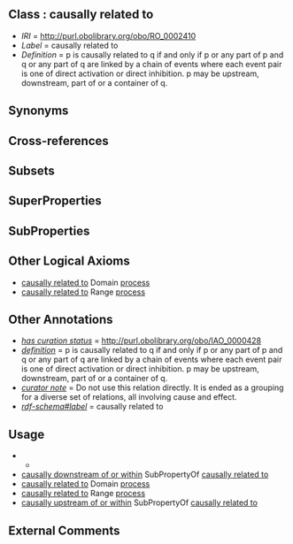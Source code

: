 
## Class : causally related to

 * *IRI* = http://purl.obolibrary.org/obo/RO_0002410
 * *Label* = causally related to
 * *Definition* = p is causally related to q if and only if p or any part of p and q or any part of q are linked by a chain of events where each event pair is one of direct activation or direct inhibition. p may be upstream, downstream, part of or a container of q.

## Synonyms


## Cross-references


## Subsets


## SuperProperties


## SubProperties


## Other Logical Axioms

 * [causally related to](../../RO/10/RO_0002410.md) Domain [process](../../BFO/15/BFO_0000015.md)
 * [causally related to](../../RO/10/RO_0002410.md) Range [process](../../BFO/15/BFO_0000015.md)

## Other Annotations

 * *[has curation status](../../IAO/14/IAO_0000114.md)* = http://purl.obolibrary.org/obo/IAO_0000428
 * *[definition](../../IAO/15/IAO_0000115.md)* = p is causally related to q if and only if p or any part of p and q or any part of q are linked by a chain of events where each event pair is one of direct activation or direct inhibition. p may be upstream, downstream, part of or a container of q.
 * *[curator note](../../IAO/32/IAO_0000232.md)* = Do not use this relation directly. It is ended as a grouping for a diverse set of relations, all involving cause and effect.
 * *[rdf-schema#label](../../el/rdf-schema#label.md)* = causally related to

## Usage

 * -
 * [causally downstream of or within](../../RO/27/RO_0002427.md) SubPropertyOf [causally related to](../../RO/10/RO_0002410.md)
 * [causally related to](../../RO/10/RO_0002410.md) Domain [process](../../BFO/15/BFO_0000015.md)
 * [causally related to](../../RO/10/RO_0002410.md) Range [process](../../BFO/15/BFO_0000015.md)
 * [causally upstream of or within](../../RO/18/RO_0002418.md) SubPropertyOf [causally related to](../../RO/10/RO_0002410.md)

## External Comments

